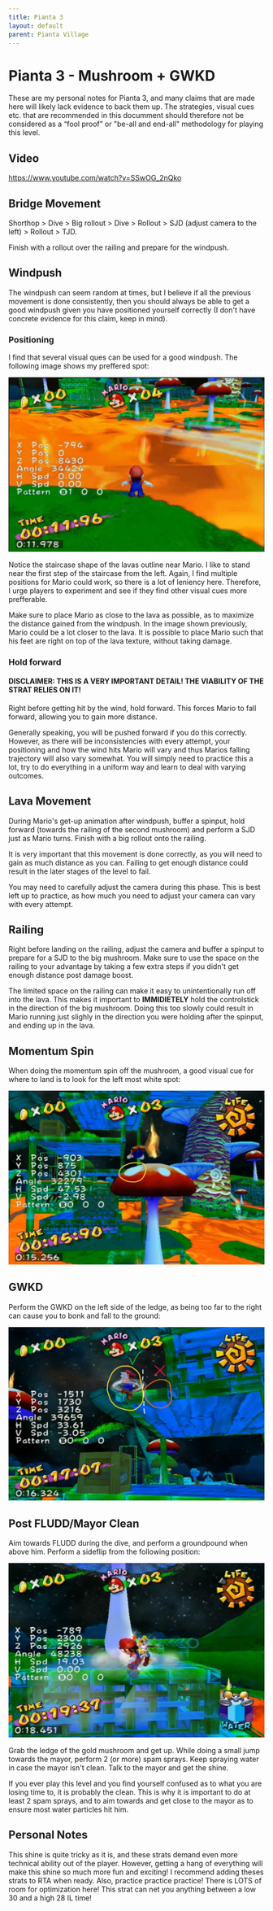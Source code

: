 ```yaml
---
title: Pianta 3
layout: default
parent: Pianta Village
---
```


# Pianta 3 - Mushroom + GWKD

These are my personal notes for Pianta 3, and many claims that are made here will likely lack evidence to back them up. The strategies, visual cues etc. that are recommended in this documment should therefore not be considered as a “fool proof” or "be-all and end-all" methodology for playing this level.

## Video

https://www.youtube.com/watch?v=SSwOG_2nQko

## Bridge Movement
Shorthop > Dive > Big rollout > Dive > Rollout > SJD (adjust camera to the left) > Rollout > TJD. 

Finish with a rollout over the railing and prepare for the windpush.

## Windpush
The windpush can seem random at times, but I believe if all the previous movement is done consistently, then you should always be able to get a good windpush given you have positioned yourself correctly (I don't have concrete evidence for this claim, keep in mind).

### Positioning
I find that several visual ques can be used for a good windpush. The following image shows my preffered spot:

![Lava positioning](img/pianta3/lava_position.png)

Notice the staircase shape of the lavas outline near Mario. I like to stand near the first step of the staircase from the left. Again, I find multiple positions for Mario could work, so there is a lot of leniency here. Therefore, I urge players to experiment and see if they find other visual cues more prefferable.

Make sure to place Mario as close to the lava as possible, as to maximize the distance gained from the windpush. In the image shown previously, Mario could be a lot closer to the lava. It is possible to place Mario such that his feet are right on top of the lava texture, without taking damage. 


### Hold forward
#### **DISCLAIMER**: THIS IS A VERY IMPORTANT DETAIL! THE VIABILITY OF THE STRAT RELIES ON IT!

Right before getting hit by the wind, hold forward. This forces Mario to fall forward, allowing you to gain more distance. 

Generally speaking, you will be pushed forward if you do this correctly. However, as there will be inconsistencies with every attempt, your positioning and how the wind hits Mario will vary and thus Marios falling trajectory will also vary somewhat. You will simply need to practice this a lot, try to do everything in a uniform way and learn to deal with varying outcomes. 

## Lava Movement
During Mario's get-up animation after windpush, buffer a spinput, hold forward (towards the railing of the second mushroom) and perform a SJD just as Mario turns. Finish with a big rollout onto the railing.

It is very important that this movement is done correctly, as you will need to gain as much distance as you can. Failing to get enough distance could result in the later stages of the level to fail. 

You may need to carefully adjust the camera during this phase. This is best left up to practice, as how much you need to adjust your camera can vary with every attempt.

## Railing
Right before landing on the railing, adjust the camera and buffer a spinput to prepare for a SJD to the big mushroom. Make sure to use the space on the railing to your advantage by taking a few extra steps if you didn't get enough distance post damage boost. 

The limited space on the railing can make it easy to unintentionally run off into the lava. This makes it important to **IMMIDIETELY** hold the controlstick in the direction of the big mushroom. Doing this too slowly could result in Mario running just slighly in the direction you were holding after the spinput, and ending up in the lava.

## Momentum Spin
When doing the momentum spin off the mushroom, a good visual cue for where to land is to look for the left most white spot:

![Mushroom Cue](img/pianta3/mushroom_cue.png)

## GWKD
Perform the GWKD on the left side of the ledge, as being too far to the right can cause you to bonk and fall to the ground:

![GWKD Cue](img/pianta3/gwkd_cue.png)

## Post FLUDD/Mayor Clean
Aim towards FLUDD during the dive, and perform a groundpound when above him. Perform a sideflip from the following position:

![Sideflip](img/pianta3/sideflip_cue.png)

Grab the ledge of the gold mushroom and get up. While doing a small jump towards the mayor, perform 2 (or more) spam sprays. Keep spraying water in case the mayor isn't clean. Talk to the mayor and get the shine.

If you ever play this level and you find yourself confused as to what you are losing time to, it is probably the clean. This is why it is important to do at least 2 spam sprays, and to aim towards and get close to the mayor as to ensure most water particles hit him.

## Personal Notes
This shine is quite tricky as it is, and these strats demand even more technical ability out of the player. However, getting a hang of everything will make this shine so much more fun and exciting! I recommend adding theses strats to RTA when ready. Also, practice practice practice! There is LOTS of room for optimization here! This strat can net you anything between a low 30 and a high 28 IL time!